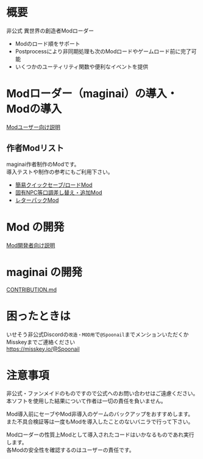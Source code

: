 # 概要

非公式 異世界の創造者Modローダー

- Modのロード順をサポート
- Postprocessにより非同期処理も次のModロードやゲームロード前に完了可能
- いくつかのユーティリティ関数や便利なイベントを提供

# Modローダー（maginai）の導入・Modの導入
[Modユーザー向け説明](INSTALL.md)

## 作者Modリスト
maginai作者制作のModです。  
導入テストや制作の参考にもご利用下さい。  

- [簡易クイックセーブ/ロードMod](https://github.com/Spoonail-Iroiro/maginai-qsave/blob/master/README.md)
- [固有NPC等口調差し替え・追加Mod](https://github.com/Spoonail-Iroiro/maginai-plustalk/blob/master/README.md)
- [レターパックMod](https://github.com/Spoonail-Iroiro/maginai-letterpack/blob/master/README.md)

# Mod の開発
[Mod開発者向け説明](MOD_DEVELOP.md)

# maginai の開発
[CONTRIBUTION.md](CONTRIBUTION.md)

# 困ったときは
いせそう非公式Discordの`改造・MOD用`で`@Spoonail`までメンションいただくか  
Misskeyまでご連絡ください  
https://misskey.io/@Spoonail

# 注意事項
非公式・ファンメイドのものですので公式へのお問い合わせはご遠慮ください。  
本ソフトを使用した結果について作者は一切の責任を負いません。  

Mod導入前にセーブやMod非導入のゲームのバックアップをおすすめします。  
また不具合検証等は一度もModを導入したことのないバニラで行って下さい。  

Modローダーの性質上Modとして導入されたコードはいかなるものであれ実行します。  
各Modの安全性を確認するのはユーザーの責任です。  



